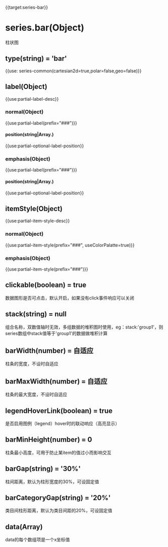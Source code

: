 {{target:series-bar}}

# series.bar(Object)

柱状图

## type(string) = 'bar'

{{use: series-common(cartesian2d=true,polar=false,geo=false)}}

## label(Object)
{{use:partial-label-desc}}
### normal(Object)
{{use:partial-label(prefix="###")}}
#### position(string|Array.<string>)
{{use:partial-optional-label-position}}
### emphasis(Object)
{{use:partial-label(prefix="###")}}
#### position(string|Array.<string>)
{{use:partial-optional-label-position}}

## itemStyle(Object)
{{use:partial-item-style-desc}}
### normal(Object)
{{use:partial-item-style(prefix="###", useColorPalatte=true)}}
### emphasis(Object)
{{use:partial-item-style(prefix="###")}}

## clickable(boolean) = true
数据图形是否可点击，默认开启，如果没有click事件响应可以关闭

## stack(string) = null
组合名称，双数值轴时无效，多组数据的堆积图时使用，eg：stack:'group1'，则series数组中stack值等于'group1'的数据做堆积计算

## barWidth(number) = 自适应
柱条的宽度，不设时自适应

## barMaxWidth(number) = 自适应
柱条的最大宽度，不设时自适应

## legendHoverLink(boolean) = true
是否启用图例（legend）hover时的联动响应（高亮显示）

## barMinHeight(number) = 0
柱条最小高度，可用于防止某item的值过小而影响交互

## barGap(string) = '30%'
柱间距离，默认为柱形宽度的30%，可设固定值

## barCategoryGap(string) = '20%'
类目间柱形距离，默认为类目间距的20%，可设固定值

## data(Array)
data的每个数组项是一个x坐标值